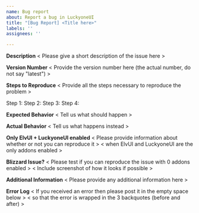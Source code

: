 ```yaml
---
name: Bug report
about: Report a bug in LuckyoneUI
title: "[Bug Report] <Title here>"
labels: ''
assignees: ''

---
```


**Description**
< Please give a short description of the issue here >


**Version Number**
< Provide the version number here (the actual number, do not say "latest") >


**Steps to Reproduce**
< Provide all the steps necessary to reproduce the problem >

Step 1:
Step 2:
Step 3:
Step 4:


**Expected Behavior**
< Tell us what should happen >


**Actual Behavior**
< Tell us what happens instead >


**Only ElvUI + LuckyoneUI enabled**
< Please provide information about whether or not you can reproduce it >
< when ElvUI and LuckyoneUI are the only addons enabled >


**Blizzard Issue?**
< Please test if you can reproduce the issue with 0 addons enabled >
< Include screenshot of how it looks if possible >


**Additional Information**
< Please provide any additional information here >


**Error Log**
< If you received an error then please post it in the empty space below >
< so that the error is wrapped in the 3 backquotes (before and after) >
```

```
